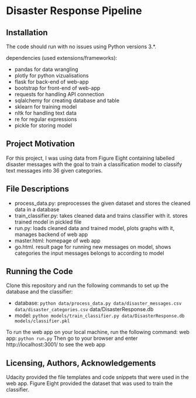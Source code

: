 # Disaster Response Pipeline

## Installation

The code should run with no issues using Python versions 3.*.

dependencies (used extensions/frameworks):
- pandas for data wrangling
- plotly for python vizualisations
- flask for back-end of web-app
- bootstrap for front-end of web-app
- requests for handling API connection
- sqlalchemy for creating database and table
- sklearn for training model
- nltk for handling text data
- re for regular expressions
- pickle for storing model

## Project Motivation
For this project, I was using data from Figure Eight containing labelled disaster messages with the goal to train a classification model to classify text messages into 36 given categories.

## File Descriptions
- process_data.py: preprocesses the given dataset and stores the cleaned data in a database
- train_classifier.py: takes cleaned data and trains classifier with it. stores trained model in pickled file
- run.py: loads cleaned data and trained model, plots graphs with it, manages backend of web app
- master.html: homepage of web app
- go.html. result page for running new messages on model, shows categories the input messages belongs to according to model

## Running the Code
Clone this repository and run the following commands to set up the database and the classifier:
- database: `python data/process_data.py data/disaster_messages.csv data/disaster_categories.csv` data/DisasterResponse.db
- model: `python models/train_classifier.py data/DisasterResponse.db models/classifier.pkl`

To run the web app on your local machine, run the following command:
web app: `python run.py`
Then go to your browser and enter http://localhost:3001/ to see the web app

## Licensing, Authors, Acknowledgements
Udacity provided the file templates and code snippets that were used in the web app. 
Figure Eight provided the dataset that was used to train the classifier.
